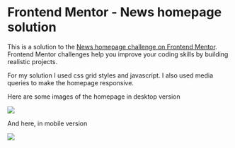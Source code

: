 # Frontend Mentor - News homepage solution

This is a solution to the [News homepage challenge on Frontend Mentor](https://www.frontendmentor.io/challenges/news-homepage-H6SWTa1MFl). Frontend Mentor challenges help you improve your coding skills by building realistic projects. 

For my solution I used css grid styles and javascript. I also used media queries to make the homepage responsive.

Here are some images of the homepage in desktop version

<img src="assents/desing/my-solution-desktop.png">

And here, in mobile version

<img src="assents/desing/my-solution-mobile.png">
